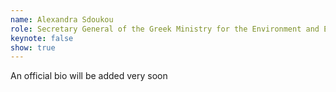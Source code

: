 ```yaml
---
name: Alexandra Sdoukou
role: Secretary General of the Greek Ministry for the Environment and Energy
keynote: false
show: true
---
```


An official bio will be added very soon